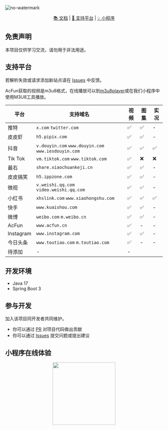 ![no-watermark](https://socialify.git.ci/LauZzL/no-watermark/image?custom_description=%E5%9F%BA%E4%BA%8E+Spring+Boot+3+%E7%9A%84%E7%9F%AD%E8%A7%86%E9%A2%91%2F%E5%9B%BE%E9%9B%86%E5%8E%BB%E6%B0%B4%E5%8D%B0%E6%9C%8D%E5%8A%A1&custom_language=Spring+Boot&description=1&font=Inter&forks=1&language=1&name=1&owner=1&pattern=Circuit+Board&stargazers=1&theme=Auto)

<p align="center">
<p align="center">
<a href="./wiki/index.md">📚 文档</a> |
<a href="#支持平台">🎯 支持平台</a> |
<a href="#小程序在线体验">💡 小程序</a>
</p>

## 免责声明

本项目仅供学习交流，请勿用于非法用途。

## 支持平台

若解析失效或请求添加新站点请在 [Issues](https://github.com/LauZzL/no-watermark/issues) 中反馈。

AcFun获取的视频是m3u8格式，在线播放可以到[m3u8player](https://m3u8player.org/)或在我们小程序中使用M3U8工具播放。

| 平台        | 支持域名                                                | 视频 | 图集 | 实况 |
|-----------|-----------------------------------------------------|----|----|----|
| 推特        | `x.com` `twitter.com`                               | ✅  | ✅  | -  |
| 皮皮虾       | `h5.pipix.com`                                      | ✅  | ✅  | -  |
| 抖音        | `v.douyin.com` `www.douyin.com` `www.iesdouyin.com` | ✅  | ✅  | ✅ |
| Tik Tok   | `vm.tiktok.com` `www.tiktok.com`                    | ✅  | ❌️ | ❌️ |
| 最右        | `share.xiaochuankeji.cn`                            | ✅  | ✅  | -  |
| 皮皮搞笑      | `h5.ippzone.com`                                    | ✅  | ✅  | -  |
| 微视        | `v.weishi.qq.com` `video.weishi.qq.com`             | ✅  | ✅  | -  |
| 小红书       | `xhslink.com` `www.xiaohongshu.com`                 | ✅  | ✅  | ✅ |
| 快手        | `www.kuaishou.com`                                  | ✅  | ✅  | - |
| 微博        | `weibo.com` `m.weibo.cn`                            | ✅  | ✅  | - |
| AcFun     | `www.acfun.cn`                                      | ✅  | -  | - |
| Instagram | `www.instagram.com`                                 | ✅  | ✅  | - |
| 今日头条      | `www.toutiao.com`  `m.toutiao.com`                  | ✅  | -  | - |
| 待添加       | -                                                   | -  |


## 开发环境

- Java 17
- Spring Boot 3

## 参与开发

加入该项目同开发者共同维护。

- 你可以通过 [PR](https://github.com/LauZzL/no-watermark/pulls) 对项目代码做出贡献
- 你可以通过 [Issues](https://github.com/LauZzL/no-watermark/issues) 提交问题或提出建议


## 小程序在线体验

<div align="center" >
<img style="display: block; margin: 0 auto; " src="https://iili.io/FtOBlkX.jpg" width="200" height="200" />
</div>